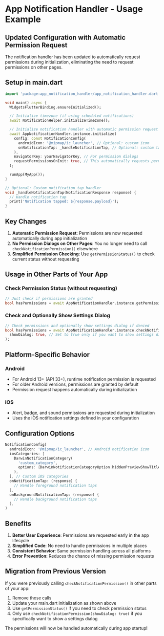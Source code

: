 # App Notification Handler - Usage Example

## Updated Configuration with Automatic Permission Request

The notification handler has been updated to automatically request permissions during initialization, eliminating the need to request permissions on other pages.

## Setup in main.dart

```dart
import 'package:app_notification_handler/app_notification_handler.dart';

void main() async {
  WidgetsFlutterBinding.ensureInitialized();

  // Initialize timezone (if using scheduled notifications)
  await NotificationHelper.initializeTimezone();

  // Initialize notification handler with automatic permission request
  await AppNotificationHandler.instance.initialize(
    config: const NotificationConfig(
      androidIcon: '@mipmap/ic_launcher', // Optional: custom icon
      onNotificationTap: _handleNotificationTap, // Optional: custom tap handler
    ),
    navigatorKey: yourNavigatorKey, // For permission dialogs
    requestPermissionsOnInit: true, // This automatically requests permissions
  );

  runApp(MyApp());
}

// Optional: Custom notification tap handler
void _handleNotificationTap(NotificationResponse response) {
  // Handle notification tap
  print('Notification tapped: ${response.payload}');
}
```

## Key Changes

1. **Automatic Permission Request**: Permissions are now requested automatically during app initialization
2. **No Permission Dialogs on Other Pages**: You no longer need to call `checkNotificationPermission()` elsewhere
3. **Simplified Permission Checking**: Use `getPermissionStatus()` to check current status without requesting

## Usage in Other Parts of Your App

### Check Permission Status (without requesting)

```dart
// Just check if permissions are granted
bool hasPermissions = await AppNotificationHandler.instance.getPermissionStatus();
```

### Check and Optionally Show Settings Dialog

```dart
// Check permissions and optionally show settings dialog if denied
bool hasPermissions = await AppNotificationHandler.instance.checkNotificationPermission(
  showDialog: true, // Set to true only if you want to show settings dialog
);
```

## Platform-Specific Behavior

### Android

- For Android 13+ (API 33+), runtime notification permission is requested
- For older Android versions, permissions are granted by default
- Permission request happens automatically during initialization

### iOS

- Alert, badge, and sound permissions are requested during initialization
- Uses the iOS notification settings defined in your configuration

## Configuration Options

```dart
NotificationConfig(
  androidIcon: '@mipmap/ic_launcher', // Android notification icon
  iosCategories: [
    DarwinNotificationCategory(
      'custom_category',
      options: {DarwinNotificationCategoryOption.hiddenPreviewShowTitle},
    ),
  ], // Custom iOS categories
  onNotificationTap: (response) {
    // Handle foreground notification taps
  },
  onBackgroundNotificationTap: (response) {
    // Handle background notification taps
  },
)
```

## Benefits

1. **Better User Experience**: Permissions are requested early in the app lifecycle
2. **Simplified Code**: No need to handle permissions in multiple places
3. **Consistent Behavior**: Same permission handling across all platforms
4. **Error Prevention**: Reduces the chance of missing permission requests

## Migration from Previous Version

If you were previously calling `checkNotificationPermission()` in other parts of your app:

1. Remove those calls
2. Update your main.dart initialization as shown above
3. Use `getPermissionStatus()` if you need to check permission status
4. Only use `checkNotificationPermission(showDialog: true)` if you specifically want to show a settings dialog

The permissions will now be handled automatically during app startup!
